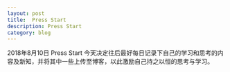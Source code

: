```yaml
---
layout: post
title:  Press Start
description: Press Start
category: blog
---
```


 2018年8月10日 Press Start 
今天决定往后最好每日记录下自己的学习和思考的内容及新知，并将其中一些上传至博客，以此激励自己持之以恒的思考与学习。